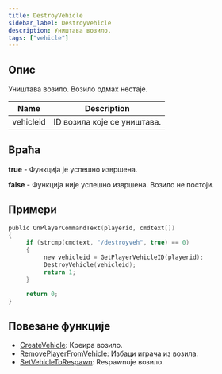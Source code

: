 ```yaml
---
title: DestroyVehicle
sidebar_label: DestroyVehicle
description: Уништава возило.
tags: ["vehicle"]
---
```


## Опис

Уништава возило. Возило одмах нестаје.

| Name      | Description                 |
| --------- | --------------------------- |
| vehicleid | ID возила које се уништава. |

## Враћа

**true** - Функција је успешно извршена.

**false** - Функција није успешно извршена. Возило не постоји.

## Примери

```c
public OnPlayerCommandText(playerid, cmdtext[])
{
     if (strcmp(cmdtext, "/destroyveh", true) == 0)
     {
          new vehicleid = GetPlayerVehicleID(playerid);
          DestroyVehicle(vehicleid);
          return 1;
     }

     return 0;
}
```

## Повезане функције

- [CreateVehicle](CreateVehicle.md): Креира возило.
- [RemovePlayerFromVehicle](RemovePlayerFromVehicle.md): Избаци играча из возила.
- [SetVehicleToRespawn](SetVehicleToRespawn.md): Respawnuje возило.
